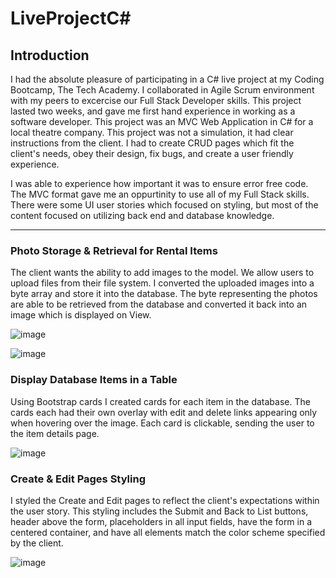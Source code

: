 <h1>LiveProjectC#</h1>

<h2>Introduction</h2>

<p>
  I had the absolute pleasure of participating in a C# live project at my Coding Bootcamp, The Tech Academy. I collaborated in Agile Scrum environment with
  my peers to excercise our Full Stack Developer skills. This project lasted two weeks, and gave me first hand experience in working as a software developer. 
  This project was an MVC Web Application in C# for a local theatre company. This project was not a simulation, it had clear instructions from the client. 
  I had to create CRUD pages which fit the client's needs, obey their design, fix bugs, and create a user friendly experience. 
  
  I was able to experience how important it was to ensure error free code. The MVC format gave me an oppurtinity to use all of my Full Stack skills. There were some UI user stories which focused on styling, but most of the content focused on utilizing back end and database knowledge.
</p>
<hr>


<h3>Photo Storage & Retrieval for Rental Items</h3>
<p>
The client wants the ability to add images to the model. We allow users to upload files from their file system. I converted the uploaded images into a byte array and store it into the database. The byte representing the photos are able to be retrieved from the database and converted it back into an image which is displayed on View.
</p> 

![image](https://user-images.githubusercontent.com/81657792/175749938-9e066571-98e2-448a-9c3a-d423980eb8e3.png)

![image](https://user-images.githubusercontent.com/81657792/175750035-5c96689c-2dc7-4acc-b449-401854a23cb7.png)

<h3>Display Database Items in a Table</h3>

<p>
  Using Bootstrap cards I created cards for each item in the database. The cards each had their own overlay with edit and delete links appearing only when hovering over the image. Each card is clickable, sending the user to the item details page. 
</p>

![image](https://user-images.githubusercontent.com/81657792/175751218-7fb37fab-200b-4cab-94bd-a5edcf5d608f.png)


<h3>Create & Edit Pages Styling</h3>
<p>
  I styled the Create and Edit pages to reflect the client's expectations within the user story. This styling includes the Submit and Back to List buttons, header above the form, placeholders in all input fields, have the form in a centered container, and have all elements match the color scheme specified by the client.
</p>

![image](https://user-images.githubusercontent.com/81657792/175748803-4ce14631-15a2-41d3-ba15-41eb5442084a.png)


